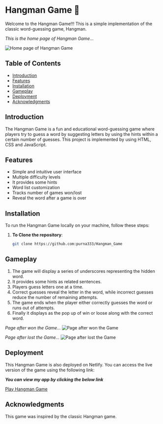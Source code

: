 # Hangman Game :star_struck:

Welcome to the Hangman Game!!! This is a simple implementation of the classic word-guessing game, Hangman.

_This is the home page of Hangman Game..._

![Home page of Hangman Game](https://github.com/purna333/Hangman_Game/blob/master/Assets/SS%20of%20Home%20page.png)

## Table of Contents

- [Introduction](#introduction)
- [Features](#features)
- [Installation](#installation)
- [Gameplay](#gameplay)
- [Deployment](#deployment)
- [Acknowledgments](#acknowledgments)

## Introduction

The Hangman Game is a fun and educational word-guessing game where players try to guess a word by suggesting letters by using the hints within a certain number of guesses. This project is implemented by using HTML, CSS and JavaScript.

## Features

- Simple and intuitive user interface
- Multiple difficulty levels
- It provides some hints
- Word list customization
- Tracks number of games won/lost
- Reveal the word after a game is over

## Installation

To run the Hangman Game locally on your machine, follow these steps:

1. **To Clone the repository**:
    ```bash
    git clone https://github.com:purna333/Hangman_Game
    ```


## Gameplay

1. The game will display a series of underscores representing the hidden word.
2. It provides some hints as related sentences.
2. Players guess letters one at a time.
3. Correct guesses reveal the letter in the word, while incorrect guesses reduce the number of remaining attempts.
4. The game ends when the player either correctly guesses the word or runs out of attempts.
5. Finally it displays as the pop up of win or loose along with the correct word.

_Page after won the Game..._
![Page after won the Game](https://github.com/purna333/Hangman_Game/blob/master/Assets/Page%20after%20won%20game.png)

_Page after lost the Game..._
![Page after lost the Game](https://github.com/purna333/Hangman_Game/blob/master/Assets/Page%20after%20lost%20game.png)


## Deployment

This Hangman Game is also deployed on Netlify. You can access the live version of the game using the following link:

_**You can view my app by clicking the below link**_

[Play Hangman Game](https://jai-hangmangame.netlify.app/)

## Acknowledgments

This game was inspired by the classic Hangman game.

